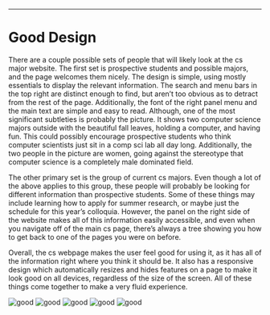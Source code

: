 ---
# Good Design

There are a couple possible sets of people that will likely look at the cs major website. The first set is prospective students and possible majors, and the page welcomes them nicely. The design is simple, using mostly essentials to display the relevant information. The search and menu bars in the top right are distinct enough to find, but aren’t too obvious as to detract from the rest of the page. Additionally, the font of the right panel menu and the main text are simple and easy to read. Although, one of the most significant subtleties is probably the picture. It shows two computer science majors outside with the beautiful fall leaves, holding a computer, and having fun. This could possibly encourage prospective students who think computer scientists just sit in a comp sci lab all day long. Additionally, the two people in the picture are women, going against the stereotype that computer science is a completely male dominated field.

The other primary set is the group of current cs majors. Even though a lot of the above applies to this group, these people will probably be looking for different information than prospective students. Some of these things may include learning how to apply for summer research, or maybe just the schedule for this year’s colloquia. However, the panel on the right side of the website makes all of this information easily accessible, and even when you navigate off of the main cs page, there’s always a tree showing you how to get back to one of the pages you were on before. 

Overall, the cs webpage makes the user feel good for using it, as it has all of the information right where you think it should be. It also has a responsive design which automatically resizes and hides features on a page to make it look good on all devices, regardless of the size of the screen. All of these things come together to make a very fluid experience.

![good](http://cla1.github.io/img/csci-page-top.png)
![good](http://cla1.github.io/img/csci-page-middle.png)
![good](http://cla1.github.io/img/csci-page-panel.png)
![good](http://cla1.github.io/img/csci-page-colloquium.png)
![good](http://cla1.github.io/img/csci-page-tree.png)




